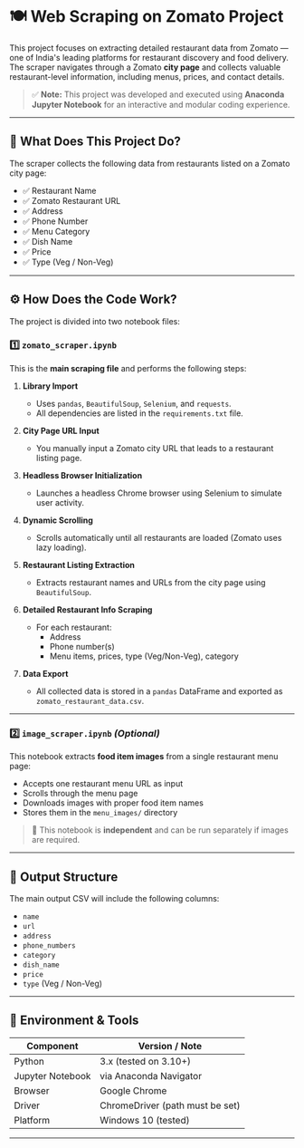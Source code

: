 # 🍽️ Web Scraping on Zomato Project

This project focuses on extracting detailed restaurant data from Zomato — one of India's leading platforms for restaurant discovery and food delivery. The scraper navigates through a Zomato **city page** and collects valuable restaurant-level information, including menus, prices, and contact details.

> ✅ **Note:** This project was developed and executed using **Anaconda Jupyter Notebook** for an interactive and modular coding experience.

---

## 🚀 What Does This Project Do?

The scraper collects the following data from restaurants listed on a Zomato city page:

- ✅ Restaurant Name  
- ✅ Zomato Restaurant URL  
- ✅ Address  
- ✅ Phone Number  
- ✅ Menu Category  
- ✅ Dish Name  
- ✅ Price  
- ✅ Type (Veg / Non-Veg)

---

## ⚙️ How Does the Code Work?

The project is divided into two notebook files:

### 1️⃣ `zomato_scraper.ipynb`
This is the **main scraping file** and performs the following steps:

1. **Library Import**  
   - Uses `pandas`, `BeautifulSoup`, `Selenium`, and `requests`.  
   - All dependencies are listed in the `requirements.txt` file.

2. **City Page URL Input**  
   - You manually input a Zomato city URL that leads to a restaurant listing page.

3. **Headless Browser Initialization**  
   - Launches a headless Chrome browser using Selenium to simulate user activity.

4. **Dynamic Scrolling**  
   - Scrolls automatically until all restaurants are loaded (Zomato uses lazy loading).

5. **Restaurant Listing Extraction**  
   - Extracts restaurant names and URLs from the city page using `BeautifulSoup`.

6. **Detailed Restaurant Info Scraping**  
   - For each restaurant:
     - Address
     - Phone number(s)
     - Menu items, prices, type (Veg/Non-Veg), category

7. **Data Export**  
   - All collected data is stored in a `pandas` DataFrame and exported as `zomato_restaurant_data.csv`.

---

### 2️⃣ `image_scraper.ipynb` *(Optional)*

This notebook extracts **food item images** from a single restaurant menu page:

- Accepts one restaurant menu URL as input  
- Scrolls through the menu page  
- Downloads images with proper food item names  
- Stores them in the `menu_images/` directory

> 🔸 This notebook is **independent** and can be run separately if images are required.

---

## 📁 Output Structure

The main output CSV will include the following columns:

- `name`  
- `url`  
- `address`  
- `phone_numbers`  
- `category`  
- `dish_name`  
- `price`  
- `type` (Veg / Non-Veg)

---

## 🧪 Environment & Tools

| Component        | Version / Note         |
|------------------|------------------------|
| Python           | 3.x (tested on 3.10+)  |
| Jupyter Notebook | via Anaconda Navigator |
| Browser          | Google Chrome          |
| Driver           | ChromeDriver (path must be set) |
| Platform         | Windows 10 (tested)    |

---
